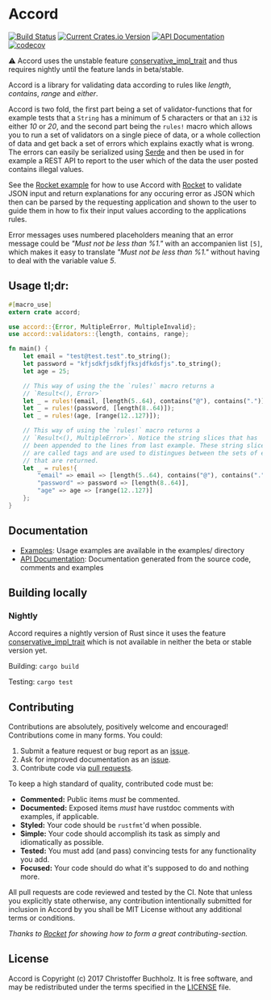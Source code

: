# Accord

[![Build Status](https://travis-ci.org/ChrisBuchholz/accord.svg?branch=master)](https://travis-ci.org/ChrisBuchholz/accord)
[![Current Crates.io Version](https://img.shields.io/crates/v/accord.svg)](https://crates.io/crates/accord)
[![API Documentation](https://docs.rs/accord/badge.svg)](https://docs.rs/accord)
[![codecov](https://codecov.io/gh/ChrisBuchholz/accord/branch/master/graph/badge.svg)](https://codecov.io/gh/ChrisBuchholz/accord)

⚠️ Accord uses the unstable feature
[conservative_impl_trait] and thus requires nightly until the feature lands in beta/stable.

[contribute]: #Contributing
[conservative_impl_trait]: https://github.com/rust-lang/rfcs/blob/master/text/1522-conservative-impl-trait.md

Accord is a library for validating data according to rules like *length*, *contains*, *range* and *either*.

Accord is two fold, the first part being a set of validator-functions that
for example tests that a `String` has a minimum of 5 characters or that an `i32`
is either *10* or *20*, and the second part being the `rules!` macro which allows you
to run a set of validators on a single piece of data, or a whole collection of data
and get back a set of errors which explains exactly what is wrong. The errors can
easily be serialized using [Serde] and then be used in for example a REST API to
report to the user which of the data the user posted contains illegal values.

See the [Rocket example] for how to use Accord with [Rocket] to validate JSON input
and return explanations for any occuring error as JSON which then can be
parsed by the requesting application and shown to the user to guide them in
how to fix their input values according to the applications rules.

Error messages uses numbered placeholders meaning that an error message could
be *"Must not be less than %1."* with an accompanien list `[5]`, which makes
it easy to translate *"Must not be less than %1."* without having to deal with the
variable value *5*.

[Serde]: https://serde.rs
[Rocket]: https://rocket.rs
[Rocket example]: https://github.com/ChrisBuchholz/accord/tree/master/examples/rocket

## Usage tl;dr:

```rust
#[macro_use]
extern crate accord;

use accord::{Error, MultipleError, MultipleInvalid};
use accord::validators::{length, contains, range};

fn main() {
    let email = "test@test.test".to_string();
    let password = "kfjsdkfjsdkfjfksjdfkdsfjs".to_string();
    let age = 25;

    // This way of using the the `rules!` macro returns a
    // `Result<(), Error>`
    let _ = rules!(email, [length(5..64), contains("@"), contains(".")]);
    let _ = rules!(password, [length(8..64)]);
    let _ = rules!(age, [range(12..127)]);

    // This way of using the `rules!` macro returns a 
    // `Result<(), MultipleError>`. Notice the string slices that has
    // been appended to the lines from last example. These string slices
    // are called tags and are used to distingues between the sets of errors
    // that are returned. 
    let _ = rules!{
        "email" => email => [length(5..64), contains("@"), contains(".")],
        "password" => password => [length(8..64)],
        "age" => age => [range(12..127)]
    };
}
```

## Documentation

* [Examples]: Usage examples are available in the examples/ directory
* [API Documentation]: Documentation generated from the source code, comments and examples

[examples]: https://github.com/ChrisBuchholz/accord/tree/master/examples
[API Documentation]: https://docs.rs/accord

## Building locally

### Nightly

Accord requires a nightly version of Rust since it uses the feature
[conservative_impl_trait] which is not available in neither the
beta or stable version yet.

Building: `cargo build`

Testing: `cargo test`

## Contributing

Contributions are absolutely, positively welcome and encouraged! Contributions
come in many forms. You could:

1. Submit a feature request or bug report as an [issue][issues].
2. Ask for improved documentation as an [issue][issues].
3. Contribute code via [pull requests][pulls].

[issues]: https://github.com/ChrisBuchholz/accord/issues
[pulls]: https://github.com/ChrisBuchholz/accord/pulls

To keep a high standard of quality, contributed code must be:

  * **Commented:** Public items _must_ be commented.
  * **Documented:** Exposed items _must_ have rustdoc comments with
    examples, if applicable.
  * **Styled:** Your code should be `rustfmt`'d when possible.
  * **Simple:** Your code should accomplish its task as simply and
     idiomatically as possible.
  * **Tested:** You must add (and pass) convincing tests for any functionality you add.
  * **Focused:** Your code should do what it's supposed to do and nothing more.

All pull requests are code reviewed and tested by the CI. Note that unless you
explicitly state otherwise, any contribution intentionally submitted for
inclusion in Accord by you shall be MIT License without any additional terms or conditions.

*Thanks to [Rocket][rocket-contrib] for showing how to form a great contributing-section.*

[rocket-contrib]: https://github.com/SergioBenitez/Rocket/blob/master/README.md#contributing

## License

Accord is Copyright (c) 2017 Christoffer Buchholz. It is free software, and
may be redistributed under the terms specified in the [LICENSE] file.

[LICENSE]: /LICENSE
